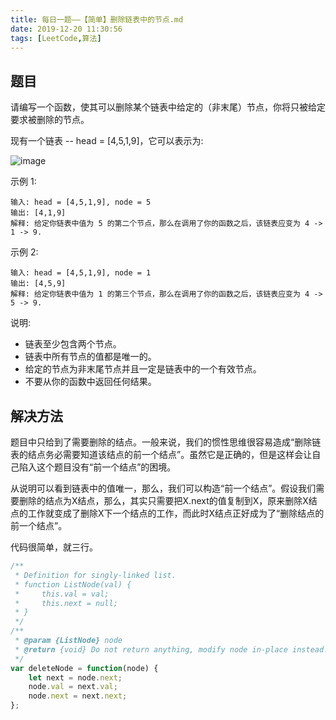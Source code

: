 ```yaml
---
title: 每日一题——【简单】删除链表中的节点.md
date: 2019-12-20 11:30:56
tags: [LeetCode,算法]
---
```


## 题目
请编写一个函数，使其可以删除某个链表中给定的（非末尾）节点，你将只被给定要求被删除的节点。

现有一个链表 -- head = [4,5,1,9]，它可以表示为:

![image](https://assets.leetcode-cn.com/aliyun-lc-upload/uploads/2019/01/19/237_example.png)
 
示例 1:
```
输入: head = [4,5,1,9], node = 5
输出: [4,1,9]
解释: 给定你链表中值为 5 的第二个节点，那么在调用了你的函数之后，该链表应变为 4 -> 1 -> 9.
```
示例 2:
```
输入: head = [4,5,1,9], node = 1
输出: [4,5,9]
解释: 给定你链表中值为 1 的第三个节点，那么在调用了你的函数之后，该链表应变为 4 -> 5 -> 9.
```

说明:

* 链表至少包含两个节点。
* 链表中所有节点的值都是唯一的。
* 给定的节点为非末尾节点并且一定是链表中的一个有效节点。
* 不要从你的函数中返回任何结果。


## 解决方法
题目中只给到了需要删除的结点。一般来说，我们的惯性思维很容易造成“删除链表的结点务必需要知道该结点的前一个结点”。虽然它是正确的，但是这样会让自己陷入这个题目没有“前一个结点”的困境。

从说明可以看到链表中的值唯一，那么，我们可以构造“前一个结点”。假设我们需要删除的结点为X结点，那么，其实只需要把X.next的值复制到X，原来删除X结点的工作就变成了删除X下一个结点的工作，而此时X结点正好成为了“删除结点的前一个结点”。

代码很简单，就三行。

```js
/**
 * Definition for singly-linked list.
 * function ListNode(val) {
 *     this.val = val;
 *     this.next = null;
 * }
 */
/**
 * @param {ListNode} node
 * @return {void} Do not return anything, modify node in-place instead.
 */
var deleteNode = function(node) {
    let next = node.next;
    node.val = next.val;
    node.next = next.next;
};
```